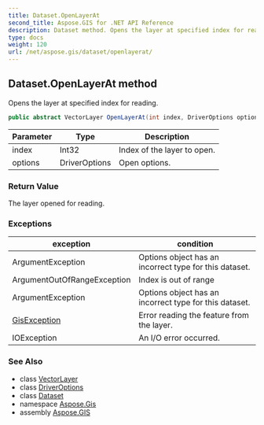 ```yaml
---
title: Dataset.OpenLayerAt
second_title: Aspose.GIS for .NET API Reference
description: Dataset method. Opens the layer at specified index for reading.
type: docs
weight: 120
url: /net/aspose.gis/dataset/openlayerat/
---
```

## Dataset.OpenLayerAt method

Opens the layer at specified index for reading.

```csharp
public abstract VectorLayer OpenLayerAt(int index, DriverOptions options = null)
```

| Parameter | Type | Description |
| --- | --- | --- |
| index | Int32 | Index of the layer to open. |
| options | DriverOptions | Open options. |

### Return Value

The layer opened for reading.

### Exceptions

| exception | condition |
| --- | --- |
| ArgumentException | Options object has an incorrect type for this dataset. |
| ArgumentOutOfRangeException | Index is out of range |
| ArgumentException | Options object has an incorrect type for this dataset. |
| [GisException](../../gisexception/) | Error reading the feature from the layer. |
| IOException | An I/O error occurred. |

### See Also

* class [VectorLayer](../../vectorlayer/)
* class [DriverOptions](../../driveroptions/)
* class [Dataset](../)
* namespace [Aspose.Gis](../../dataset/)
* assembly [Aspose.GIS](../../../)


